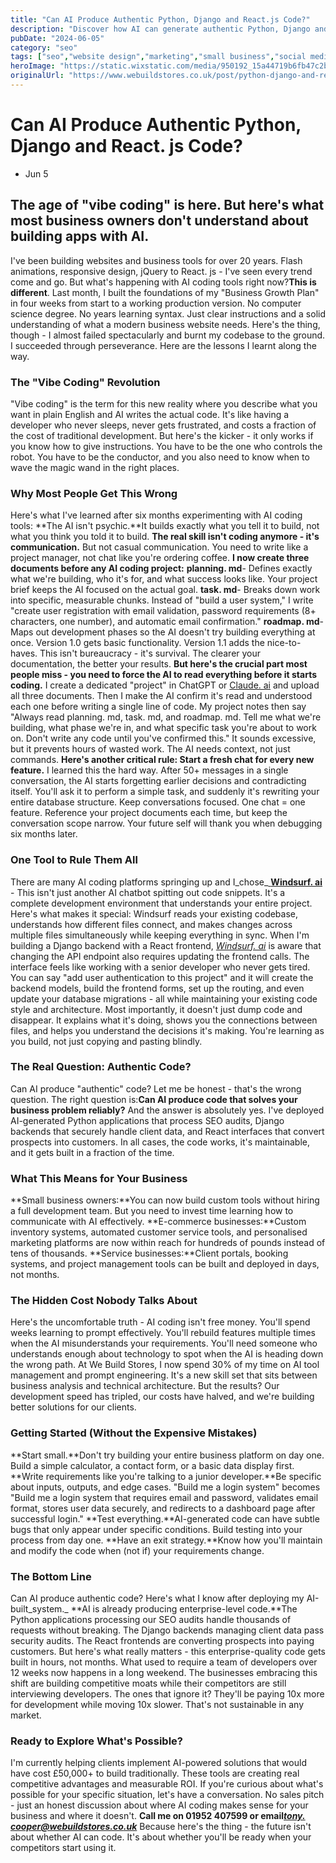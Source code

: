 ```yaml
---
title: "Can AI Produce Authentic Python, Django and React.js Code?"
description: "Discover how AI can generate authentic Python, Django and React.js Code. Learn to communicate effectively with AI for reliable coding solutions."
pubDate: "2024-06-05"
category: "seo"
tags: ["seo","website design","marketing","small business","social media"]
heroImage: "https://static.wixstatic.com/media/950192_15a44719b6fb47c2b2ea0583d8ebe4bb~mv2.jpg/v1/fill/w_740,h_420,al_c,q_90,usm_0.66_1.00_0.01,enc_avif,quality_auto/950192_15a44719b6fb47c2b2ea0583d8ebe4bb~mv2.jpg"
originalUrl: "https://www.webuildstores.co.uk/post/python-django-and-react-js-code"
---
```


# Can AI Produce Authentic Python, Django and React. js Code?
 * Jun 5
## The age of "vibe coding" is here. But here's what most business owners don't understand about building apps with AI.
I've been building websites and business tools for over 20 years. Flash animations, responsive design, jQuery to React. js - I've seen every trend come and go. But what's happening with AI coding tools right now?**This is different**.
Last month, I built the foundations of my "Business Growth Plan" in four weeks from start to a working production version.
No computer science degree. No years learning syntax. Just clear instructions and a solid understanding of what a modern business website needs.
Here's the thing, though - I almost failed spectacularly and burnt my codebase to the ground.
I succeeded through perseverance. Here are the lessons I learnt along the way.
###
### The "Vibe Coding" Revolution
"Vibe coding" is the term for this new reality where you describe what you want in plain English and AI writes the actual code. It's like having a developer who never sleeps, never gets frustrated, and costs a fraction of the cost of traditional development.
But here's the kicker - it only works if you know how to give instructions. You have to be the one who controls the robot. You have to be the conductor, and you also need to know when to wave the magic wand in the right places.
### Why Most People Get This Wrong
Here's what I've learned after six months experimenting with AI coding tools:
**The AI isn't psychic.**It builds exactly what you tell it to build, not what you think you told it to build.
**The real skill isn't coding anymore - it's communication.**
But not casual communication. You need to write like a project manager, not chat like you're ordering coffee.
**I now create three documents before any AI coding project:**
**planning. md**\- Defines exactly what we're building, who it's for, and what success looks like. Your project brief keeps the AI focused on the actual goal.
**task. md**\- Breaks down work into specific, measurable chunks. Instead of "build a user system," I write "create user registration with email validation, password requirements (8+ characters, one number), and automatic email confirmation."
**roadmap. md**\- Maps out development phases so the AI doesn't try building everything at once. Version 1.0 gets basic functionality. Version 1.1 adds the nice-to-haves.
This isn't bureaucracy - it's survival. The clearer your documentation, the better your results.
**But here's the crucial part most people miss - you need to force the AI to read everything before it starts coding.**
I create a dedicated "project" in ChatGPT or [Claude. ai](http://Claude.ai) and upload all three documents. Then I make the AI confirm it's read and understood each one before writing a single line of code.
My project notes then say "Always read planning. md, task. md, and roadmap. md. Tell me what we're building, what phase we're in, and what specific task you're about to work on. Don't write any code until you've confirmed this."
It sounds excessive, but it prevents hours of wasted work. The AI needs context, not just commands.
**Here's another critical rule: Start a fresh chat for every new feature.**
I learned this the hard way. After 50+ messages in a single conversation, the AI starts forgetting earlier decisions and contradicting itself. You'll ask it to perform a simple task, and suddenly it's rewriting your entire database structure.
Keep conversations focused. One chat = one feature. Reference your project documents each time, but keep the conversation scope narrow. Your future self will thank you when debugging six months later.
### One Tool to Rule Them All
There are many AI coding platforms springing up and I_chose_[ ](http://choseWindsurf.ai)[**Windsurf. ai**](http://Windsurf.ai) \- This isn't just another AI chatbot spitting out code snippets. It's a complete development environment that understands your entire project.
Here's what makes it special: Windsurf reads your existing codebase, understands how different files connect, and makes changes across multiple files simultaneously while keeping everything in sync. When I'm building a Django backend with a React frontend, [_Windsurf. ai_](http://Windsurf.ai) is aware that changing the API endpoint also requires updating the frontend calls.
The interface feels like working with a senior developer who never gets tired. You can say "add user authentication to this project" and it will create the backend models, build the frontend forms, set up the routing, and even update your database migrations - all while maintaining your existing code style and architecture.
Most importantly, it doesn't just dump code and disappear. It explains what it's doing, shows you the connections between files, and helps you understand the decisions it's making. You're learning as you build, not just copying and pasting blindly.
### The Real Question: Authentic Code?
Can AI produce "authentic" code? Let me be honest - that's the wrong question.
The right question is:**Can AI produce code that solves your business problem reliably?**
And the answer is absolutely yes.
I've deployed AI-generated Python applications that process SEO audits, Django backends that securely handle client data, and React interfaces that convert prospects into customers.
In all cases, the code works, it's maintainable, and it gets built in a fraction of the time.
### What This Means for Your Business
**Small business owners:**You can now build custom tools without hiring a full development team. But you need to invest time learning how to communicate with AI effectively.
**E-commerce businesses:**Custom inventory systems, automated customer service tools, and personalised marketing platforms are now within reach for hundreds of pounds instead of tens of thousands.
**Service businesses:**Client portals, booking systems, and project management tools can be built and deployed in days, not months.
### The Hidden Cost Nobody Talks About
Here's the uncomfortable truth - AI coding isn't free money.
You'll spend weeks learning to prompt effectively. You'll rebuild features multiple times when the AI misunderstands your requirements. You'll need someone who understands enough about technology to spot when the AI is heading down the wrong path.
At We Build Stores, I now spend 30% of my time on AI tool management and prompt engineering. It's a new skill set that sits between business analysis and technical architecture.
But the results? Our development speed has tripled, our costs have halved, and we're building better solutions for our clients.
### Getting Started (Without the Expensive Mistakes)
**Start small.**Don't try building your entire business platform on day one. Build a simple calculator, a contact form, or a basic data display first.
**Write requirements like you're talking to a junior developer.**Be specific about inputs, outputs, and edge cases. "Build me a login system" becomes "Build me a login system that requires email and password, validates email format, stores user data securely, and redirects to a dashboard page after successful login."
**Test everything.**AI-generated code can have subtle bugs that only appear under specific conditions. Build testing into your process from day one.
**Have an exit strategy.**Know how you'll maintain and modify the code when (not if) your requirements change.
### The Bottom Line
Can AI produce authentic code? Here's what I know after deploying my AI-built_system._
**AI is already producing enterprise-level code.**The Python applications processing our SEO audits handle thousands of requests without breaking. The Django backends managing client data pass security audits. The React frontends are converting prospects into paying customers.
But here's what really matters - this enterprise-quality code gets built in hours, not months.
What used to require a team of developers over 12 weeks now happens in a long weekend. The businesses embracing this shift are building competitive moats while their competitors are still interviewing developers.
The ones that ignore it? They'll be paying 10x more for development while moving 10x slower. That's not sustainable in any market.
### Ready to Explore What's Possible?
I'm currently helping clients implement AI-powered solutions that would have cost £50,000+ to build traditionally. These tools are creating real competitive advantages and measurable ROI.
If you're curious about what's possible for your specific situation, let's have a conversation. No sales pitch - just an honest discussion about where AI coding makes sense for your business and where it doesn't.
**Call me on 01952 407599 or email**[**_tony. cooper@webuildstores.co.uk_**](mailto:tony.cooper@webuildstores.co.uk)
Because here's the thing - the future isn't about whether AI can code. It's about whether you'll be ready when your competitors start using it.
